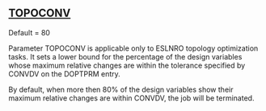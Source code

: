 ## [TOPOCONV](https://help.hexagonmi.com/bundle/MSC_Nastran_2022.4/page/Nastran_Combined_Book/qrg/parameters/TOC.TOPOCONV.xhtml)

Default = 80

Parameter TOPOCONV is applicable only to ESLNRO topology optimization tasks. It sets a lower bound for the percentage of the design variables whose maximum relative changes are within the tolerance specified by CONVDV on the DOPTPRM entry.

By default, when more then 80% of the design variables show their maximum relative changes are within CONVDV, the job will be terminated.

